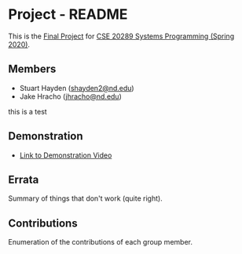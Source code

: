 # Project - README

This is the [Final Project] for [CSE 20289 Systems Programming (Spring 2020)].

## Members

- Stuart Hayden (shayden2@nd.edu)
- Jake Hracho   (jhracho@nd.edu)

this is a test

## Demonstration

- [Link to Demonstration Video]()

## Errata

Summary of things that don't work (quite right).

## Contributions

Enumeration of the contributions of each group member.

[Final Project]: https://www3.nd.edu/~pbui/teaching/cse.20289.sp20/project.html
[CSE 20289 Systems Programming (Spring 2020)]: https://www3.nd.edu/~pbui/teaching/cse.20289.sp20/
